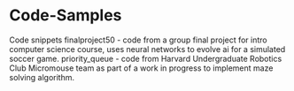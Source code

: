 # Code-Samples
Code snippets
finalproject50 - code from a group final project for intro computer science course, uses neural networks to evolve ai for a simulated soccer game.
priority_queue - code from Harvard Undergraduate Robotics Club Micromouse team as part of a work in progress to implement maze solving algorithm.
